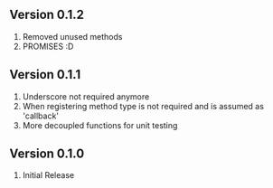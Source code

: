 ## Version 0.1.2
1. Removed unused methods
2. PROMISES :D

## Version 0.1.1
1. Underscore not required anymore
2. When registering method type is not required and is assumed as 'callback'
3. More decoupled functions for unit testing

## Version 0.1.0
1. Initial Release